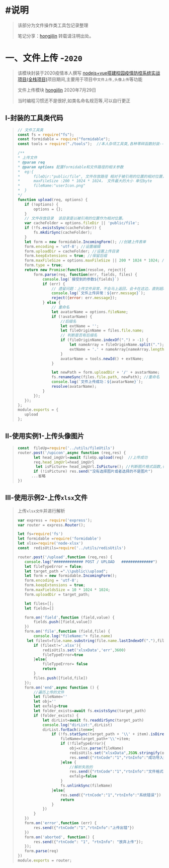 # #说明

>该部分为文件操作类工具包记录整理 
>
>笔记分享：[hongjilin](https://gitee.com/hongjilin)
>转载请注明出处。

# 一、文件上传 -`2020`

>该模块封装于2020疫情本人撰写 [nodejs+vue搭建校园疫情防控系统实战项目(全栈项目)](https://www.bilibili.com/video/BV1Z54y1y79p?share_source=copy_web)项目期间,主要用于项目中`文件上传,头像上传`等功能
>
>文件上传模块 [hongjilin](https://gitee.com/hongjilin) 2020年7月29日
>
>当时编程习惯还不是很好,如类名命名规范等,可以自行更正

## Ⅰ-封装的工具类代码

>```js
>// 文件工具类
>const fs = require("fs");
>const formidable = require("formidable");
>const tools = require("./tools");  //本人杂项工具类,各种零碎函数封装-->在本工具类中只用到一处,随即生成唯一ID
>
>/**
> * 上传文件
> * @param req
> * @param options 配置formidable和文件路径的相关参数
> *  eg:{
> *      fileDir:"public/file", 文件存放路径 相对于被引用的位置的相对位置，也可以使用绝对路径
> *      maxFileSize :200 * 1024 * 1024， 文件最大的大小 单位byte
> *      fileName:"userIcon.png"
> *  }
> */
>function upload(req, options) {
>    if (!options) {
>        options = {};
>    }
>    // 文件存放目录  该目录是以被引用的位置作为相对位置。
>    var cacheFolder = options.fileDir || 'public/file';
>    if (!fs.existsSync(cacheFolder)) {
>        fs.mkdirSync(cacheFolder);
>    }
>    let form = new formidable.IncomingForm(); //创建上传表单
>    form.encoding = 'utf-8'; //设置编辑
>    form.uploadDir = cacheFolder; //设置上传目录
>    form.keepExtensions = true; //保留后缀
>    form.maxFileSize = options.maxFileSize || 200 * 1024 * 1024; //文件大小
>    form.type = true;
>    return new Promise(function(resolve, reject){
>        form.parse(req, function(err, fields, files) {
>            console.log(`接受到的参数${fields}`)
>            if (err) {
>                // 遗留问题：上传文件异常，不会马上返回，会卡在这边，直到超时
>                console.log(`文件上传异常：${err.message}`);
>                reject({error: err.message});
>            } else {
>                // 重命名
>                let avatarName = options.fileName;
>                if (!avatarName) {
>                    //后缀名
>                    let extName = '';
>                    let fileOriginName = files.file.name;
>                    // 判断是否有后缀名
>                    if (fileOriginName.indexOf(".") > -1) {
>                        let nameArray = fileOriginName.split(".");
>                        extName = '.' + nameArray[nameArray.length - 1];
>                    }
>                    avatarName = tools.newId() + extName;  
>                }
>
>                let newPath = form.uploadDir + '/' + avatarName;
>                fs.renameSync(files.file.path, newPath); //重命名
>                console.log(`文件上传成功：${avatarName}`);
>                resolve(avatarName);
>            }
>        });
>    });
>};
>module.exports = {
>    upload
>};
>
>```

## Ⅱ-使用实例1-上传头像图片

>
>
>```js
>const  fileUp=require('../utils/fileUtils')
>router.post('/upicon',async function (req,res) {
>        let head_imgUrl=await fileUp.upload(req)  //上传成功
>        req.head_imgUrl=head_imgUrl
>         let isPicture= head_imgUrl.IsPicture(); //判断图片格式函数,在别处声明的
>        if (!isPicture) res.send("没有选择图片或者选择的不是图片")
>       ...省略
>})
>```



## Ⅲ-使用示例2-上传`xlsx`文件

>上传`xlsx文件`并进行解析
>
>```js
>var express = require('express');
>var router = express.Router();
>
>let fs=require('fs')
>let formidable =require('formidable')
>let xlsx=require('node-xlsx')
>const  redisUtils=require('../utils/redisUtils')
>
>router.post('/upload',function (req,res) {
>    console.log("############# POST / UPLOAD   ##############")
>    let fileTypeError = false;
>    let target_path =".\\public\\upload";
>    let form = new formidable.IncomingForm();
>    form.encoding = 'utf-8';
>    form.keepExtensions = true;
>    form.maxFieldsSize = 10 * 1024 * 1024;
>    form.uploadDir = target_path;
>
>    let files=[];
>    let fields=[]
>
>    form.on('field',function (field,value) {
>        fields.push([field,value])
>    })
>    form.on('file',function (field,file) {
>        console.log("fileName:"+ file.name)
>     let filext=file.name.substring(file.name.lastIndexOf("."),file.name.length)
>        if (filext!='.xlsx'){
>            redisUtils.set('xlsxData','err',3600)
>            fileTypeError=true
>        }else{
>            fileTypeError= false
>            return
>        }
>        files.push([field,file])
>    });
>    form.on('end',async function () {
>        //遍历上传的文件
>        let fileName=''
>        let obj=''
>        let exfalg=true
>        let folder_exists=await fs.existsSync(target_path)
>        if (folder_exists) {
>            let dirList=await fs.readdirSync(target_path)
>            console.log("dirList:",dirList)
>            dirList.forEach(item=>{
>                if (!fs.statSync(target_path + '\\' + item).isDirectory()){
>                    fileName=target_path+'\\'+item;
>                    if (!fileTypeError){
>                        obj=xlsx.parse(fileName)
>                        redisUtils.set("xlsxData",JSON.stringify(obj),3600)
>                        res.send({"rtnCode":"1","rtnInfo":"成功导入数据","data":obj})
>                    }else {
>                        //解析失败的
>                        res.send({"rtnCode":"1","rtnInfo":"文件格式不对"})
>                        exfalg=false
>                    }
>                    fs.unlinkSync(fileName)
>                }else{
>                    res.send({"rtnCode":"1","rtnInfo":"系统错误"})
>                    return
>                }
>            })
>        }
>    })
>    form.on('error',function (err) {
>        res.send({"rtnCode":"1","rtnInfo":"上传出错"})
>    })
>    form.on('aborted', function() {
>        res.send({"rtnCode": "1", "rtnInfo": "放弃上传"});
>    });
>    form.parse(req)
>})
>module.exports = router;
>```
>
>